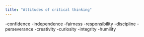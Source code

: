 ```yaml
---
title: "Attitudes of critical thinking"
---
```

-confidence 
-independence
-fairness
-responsibility
-discipline 
-perseverance
-creativity
-curiosity 
-integrity
-humility

